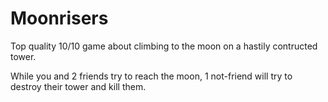 # Moonrisers

Top quality 10/10 game about climbing to the moon on a hastily contructed tower.

While you and 2 friends try to reach the moon, 1 not-friend will try to destroy their tower and kill them.
